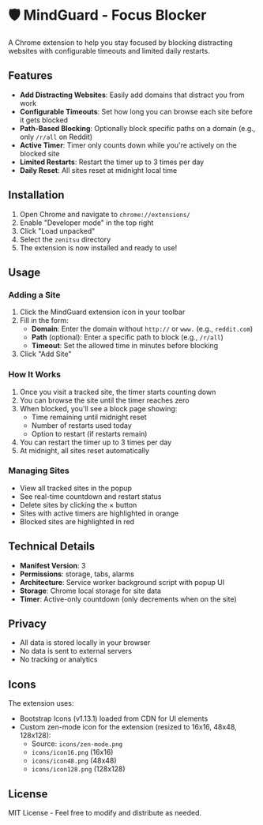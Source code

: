 # 🛡️ MindGuard - Focus Blocker

A Chrome extension to help you stay focused by blocking distracting websites with configurable timeouts and limited daily restarts.

## Features

- **Add Distracting Websites**: Easily add domains that distract you from work
- **Configurable Timeouts**: Set how long you can browse each site before it gets blocked
- **Path-Based Blocking**: Optionally block specific paths on a domain (e.g., only `/r/all` on Reddit)
- **Active Timer**: Timer only counts down while you're actively on the blocked site
- **Limited Restarts**: Restart the timer up to 3 times per day
- **Daily Reset**: All sites reset at midnight local time

## Installation

1. Open Chrome and navigate to `chrome://extensions/`
2. Enable "Developer mode" in the top right
3. Click "Load unpacked"
4. Select the `zenitsu` directory
5. The extension is now installed and ready to use!

## Usage

### Adding a Site

1. Click the MindGuard extension icon in your toolbar
2. Fill in the form:
   - **Domain**: Enter the domain without `http://` or `www.` (e.g., `reddit.com`)
   - **Path** (optional): Enter a specific path to block (e.g., `/r/all`)
   - **Timeout**: Set the allowed time in minutes before blocking
3. Click "Add Site"

### How It Works

1. Once you visit a tracked site, the timer starts counting down
2. You can browse the site until the timer reaches zero
3. When blocked, you'll see a block page showing:
   - Time remaining until midnight reset
   - Number of restarts used today
   - Option to restart (if restarts remain)
4. You can restart the timer up to 3 times per day
5. At midnight, all sites reset automatically

### Managing Sites

- View all tracked sites in the popup
- See real-time countdown and restart status
- Delete sites by clicking the × button
- Sites with active timers are highlighted in orange
- Blocked sites are highlighted in red

## Technical Details

- **Manifest Version**: 3
- **Permissions**: storage, tabs, alarms
- **Architecture**: Service worker background script with popup UI
- **Storage**: Chrome local storage for site data
- **Timer**: Active-only countdown (only decrements when on the site)

## Privacy

- All data is stored locally in your browser
- No data is sent to external servers
- No tracking or analytics

## Icons

The extension uses:
- Bootstrap Icons (v1.13.1) loaded from CDN for UI elements
- Custom zen-mode icon for the extension (resized to 16x16, 48x48, 128x128):
  - Source: `icons/zen-mode.png`
  - `icons/icon16.png` (16x16)
  - `icons/icon48.png` (48x48)
  - `icons/icon128.png` (128x128)

## License

MIT License - Feel free to modify and distribute as needed.


